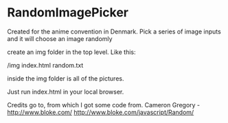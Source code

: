# RandomImagePicker
Created for the anime convention in Denmark. Pick a series of image inputs and it will choose an image randomly

create an img folder in the top level. Like this:

/img
index.html
random.txt

inside the img folder is all of the pictures.

Just run index.html in your local browser.

Credits go to, from which I got some code from.
Cameron Gregory - http://www.bloke.com/
http://www.bloke.com/javascript/Random/